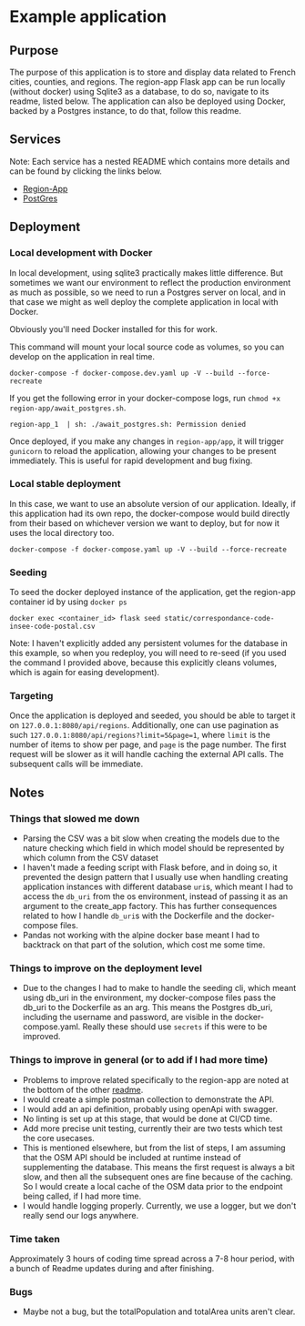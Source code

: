 # Example application
## Purpose
The purpose of this application is to store and display data related to French cities, counties, and regions.
The region-app Flask app can be run locally (without docker) using Sqlite3 as a database, to do so, navigate to its readme, listed below. The application can also be deployed using Docker, backed by a Postgres instance, to do that, follow this readme.

## Services
Note: Each service has a nested README which contains more details and can be found by clicking the links below.
- [Region-App](region-app/README.md)
- [PostGres](postgres/README.md)

## Deployment
### Local development with Docker
In local development, using sqlite3 practically makes little difference. But sometimes we want our environment to reflect the production environment as much as possible, so we need to run a Postgres server on local, and in that case we might as well deploy the complete application in local with Docker.

Obviously you'll need Docker installed for this for work.

This command will mount your local source code as volumes, so you can develop on the application in real time.
```
docker-compose -f docker-compose.dev.yaml up -V --build --force-recreate
```
If you get the following error in your docker-compose logs, run `chmod +x region-app/await_postgres.sh`.
```
region-app_1  | sh: ./await_postgres.sh: Permission denied
```
Once deployed, if you make any changes in `region-app/app`, it will trigger `gunicorn` to reload the application, allowing your changes to be present immediately. This is useful for rapid development and bug fixing.

### Local stable deployment
In this case, we want to use an absolute version of our application. Ideally, if this application had its own repo, the docker-compose would build directly from their based on whichever version we want to deploy, but for now it uses the local directory too.
```
docker-compose -f docker-compose.yaml up -V --build --force-recreate
```

### Seeding
To seed the docker deployed instance of the application, get the region-app container id by using `docker ps`
```
docker exec <container_id> flask seed static/correspondance-code-insee-code-postal.csv
```
Note: I haven't explicitly added any persistent volumes for the database in this example, so when you redeploy, you will need to re-seed (if you used the command I provided above, because this explicitly cleans volumes, which is again for easing development).

### Targeting
Once the application is deployed and seeded, you should be able to target it on `127.0.0.1:8080/api/regions`. Additionally, one can use pagination as such `127.0.0.1:8080/api/regions?limit=5&page=1`, where `limit` is the number of items to show per page, and `page` is the page number. The first request will be slower as it will handle caching the external API calls. The subsequent calls will be immediate.

## Notes
### Things that slowed me down
- Parsing the CSV was a bit slow when creating the models due to the nature checking which field in which model should be represented by which column from the CSV dataset
- I haven't made a feeding script with Flask before, and in doing so, it prevented the design pattern that I usually use when handling creating application instances with different database `uri`s, which meant I had to access the `db_uri` from the os environment, instead of passing it as an argument to the create_app factory. This has further consequences related to how I handle `db_uri`s with the Dockerfile and the docker-compose files.
- Pandas not working with the alpine docker base meant I had to backtrack on that part of the solution, which cost me some time.

### Things to improve on the deployment level
- Due to the changes I had to make to handle the seeding cli, which meant using db_uri in the environment, my docker-compose files pass the db_uri to the Dockerfile as an arg. This means the Postgres db_uri, including the username and password, are visible in the docker-compose.yaml. Really these should use `secrets` if this were to be improved.

### Things to improve in general (or to add if I had more time)
- Problems to improve related specifically to the region-app are noted at the bottom of the other [readme](region-app/README.md).
- I would create a simple postman collection to demonstrate the API.
- I would add an api definition, probably using openApi with swagger.
- No linting is set up at this stage, that would be done at CI/CD time.
- Add more precise unit testing, currently their are two tests which test the core usecases.
- This is mentioned elsewhere, but from the list of steps, I am assuming that the OSM API should be included at runtime instead of supplementing the database. This means the first request is always a bit slow, and then all the subsequent ones are fine because of the caching. So I would create a local cache of the OSM data prior to the endpoint being called, if I had more time.
- I would handle logging properly. Currently, we use a logger, but we don't really send our logs anywhere.

### Time taken
Approximately 3 hours of coding time spread across a 7-8 hour period, with a bunch of Readme updates during and after finishing.

### Bugs
- Maybe not a bug, but the totalPopulation and totalArea units aren't clear.
